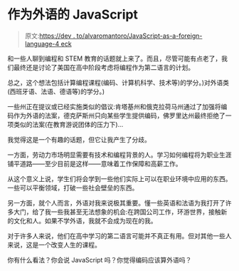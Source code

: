 # 作为外语的 JavaScript

> 原文:[https://dev . to/alvaromantoro/JavaScript-as-a-foreign-language-4 eck](https://dev.to/alvaromontoro/javascript-as-a-foreign-language-4eck)

和一些人聊到编程和 STEM 教育的话题就上来了。而且，尽管可能有点老了，我们最终还是讨论了美国在高中阶段考虑将编程作为第二语言的计划。

总之，这个想法包括计算编程课程(编码、计算机科学、技术等)的学分。)对外语类(西班牙语、法语、德语等)的学分。)

一些州正在提议或已经实施类似的倡议:肯塔基州和俄克拉荷马州通过了加强将编码作为外语的法案，德克萨斯州只向某些学生提供编码，佛罗里达州最终拒绝了一项类似的法案(在教育游说团体的压力下)...

我觉得这是一个有趣的话题，但它让我产生了分歧。

一方面，劳动力市场明显需要有技术和编程背景的人。学习如何编程将为职业生涯铺平道路——至少目前是这样——意味着工作保障和高薪工作。

从这个意义上说，学生们将会学到一些他们实际上可以在职业环境中应用的东西。一些可以平衡领域，打破一些社会壁垒的东西。

另一方面，就个人而言，外语对我来说极其重要。懂一些英语和法语为我打开了许多大门，给了我一些我甚至无法想象的机会:在跨国公司工作，环游世界，接触新的文化和人。如果不学外语，我就不会成为现在的我。

对于许多人来说，他们在高中学习的第二语言可能并不真正有用。但对其他一些人来说，这是一个改变人生的课程。

你有什么看法？你会说 JavaScript 吗？你觉得编码应该算外语吗？